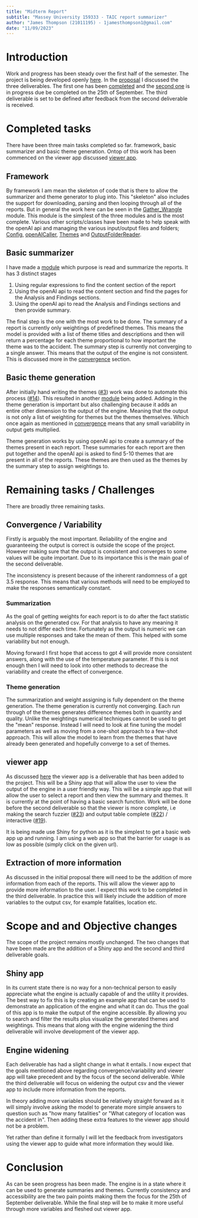 ```yaml
---
title: "Midterm Report"
subtitle: "Massey University 159333 - TAIC report summarizer"
author: "James Thompson (21011195) - 1jamesthompson1@gmail.com"
date: "11/09/2023"
---
```


# Introduction

Work and progress has been steady over the first half of the semester. The project is being developed openly [here](https://github.com/1jamesthompson1/TAIC-report-summary). In the [proposal](https://github.com/1jamesthompson1/TAIC-report-summary/blob/76590fc686d17bcf005f579d87f05c911150419b/Uni%20project%20documents/Proposal.pdf) I discussed the three deliverables. The first one has been [completed](https://github.com/1jamesthompson1/TAIC-report-summary/releases/tag/Basic) and the [second one](https://github.com/1jamesthompson1/TAIC-report-summary/milestone/2) is in progress due be completed on the 25th of September. The third deliverable is set to be defined after feedback from the second deliverable is received.

# Completed tasks

There have been three main tasks completed so far. framework, basic summarizer and basic theme generation. Ontop of this work has been commenced on the viewer app discussed [viewer app](#viewer-app).

## Framework

By framework I am mean the skeleton of code that is there to allow the summarizer and theme generator to plug into. This "skeleton" also includes the support for downloading, parsing and then looping through all of the reports. But in general the work here can be seen in the [Gather_Wrangle](https://github.com/1jamesthompson1/TAIC-report-summary/tree/76590fc686d17bcf005f579d87f05c911150419b/engine/Gather_Wrangle) module. This module is the simplest of the three modules and is the most complete. Various other scripts/classes have been made to help speak with the openAI api and managing the various input/output files and folders; [Config](https://github.com/1jamesthompson1/TAIC-report-summary/blob/35165b162b69f9b66422b7245c6050fc6c2a4f44/engine/Config.py), [openAICaller](https://github.com/1jamesthompson1/TAIC-report-summary/blob/35165b162b69f9b66422b7245c6050fc6c2a4f44/engine/OpenAICaller.py), [Themes](https://github.com/1jamesthompson1/TAIC-report-summary/blob/35165b162b69f9b66422b7245c6050fc6c2a4f44/engine/Extract_Analyze/Themes.py) and [OutputFolderReader](https://github.com/1jamesthompson1/TAIC-report-summary/blob/35165b162b69f9b66422b7245c6050fc6c2a4f44/engine/Extract_Analyze/OutputFolderReader.py).

## Basic summarizer

I have made a [module](https://github.com/1jamesthompson1/TAIC-report-summary/blob/35165b162b69f9b66422b7245c6050fc6c2a4f44/engine/Extract_Analyze/Summarizer.py) which purpose is read and summarize the reports. It has 3 distinct stages
1. Using regular expressions to find the content section of the report
2. Using the openAI api to read the content section and find the pages for the Analysis and Findings sections.
3. Using the openAI api to read the Analysis and Findings sections and then provide summary.


The final step is the one with the most work to be done. The summary of a report is currently only weightings of predefined themes. This means the model is provided with a list of theme titles and descriptions and then will return a percentage for each theme proportional to how important the theme was to the accident. The summary step is currently not converging to a single answer. This means that the output of the engine is not consistent. This is discussed more in the [convergence](#convergence--variability) section.

## Basic theme generation

After initially hand writing the themes ([#3](https://github.com/1jamesthompson1/TAIC-report-summary/issues/3)) work was done to automate this process ([#14](https://github.com/1jamesthompson1/TAIC-report-summary/issues/14)). This resulted in another [module](https://github.com/1jamesthompson1/TAIC-report-summary/blob/35165b162b69f9b66422b7245c6050fc6c2a4f44/engine/Extract_Analyze/ThemeGenerator.py) being added. Adding in the theme generation is important but also challenging because it adds an entire other dimension to the output of the engine. Meaning that the output is not only a list of weighting for themes but the themes themselves. Which once again as mentioned in [convergence](#convergence--variability) means that any small variability in output gets multiplied.

Theme generation works by using openAI api to create a summary of the themes present in each report. These summaries for each report are then put together and the openAI api is asked to find 5-10 themes that are present in all of the reports. These themes are then used as the themes by the summary step to assign weightings to.

# Remaining tasks / Challenges

There are broadly three remaining tasks. 

## Convergence / Variability

Firstly is arguably the most important. Reliability of the engine and guaranteeing the output is correct is outside the scope of the project. However making sure that the output is consistent and converges to some values will be quite important. Due to its importance this is the main goal of the second deliverable.

The inconsistency is present because of the inherent randomness of a gpt 3.5 response. This means that various methods will need to be employed to make the responses semantically constant. 

### Summarization

As the goal of getting weights for each report is to do after the fact statistic analysis on the generated csv. For that analysis to have any meaning it needs to not differ each time. Fortunately as the output is numeric we can use multiple responses and take the mean of them. This helped with some variability but not enough.

Moving forward I first hope that access to gpt 4 will provide more consistent answers, along with the use of the temperature parameter. If this is not enough then I will need to look into other methods to decrease the variability and create the effect of convergence.

### Theme generation

The summarization and weight assigning is fully dependent on the theme generation. The theme generation is currently not converging. Each run through of the themes generates difference themes both in quantity and quality. Unlike the weightings numerical techniques cannot be used to get the "mean" response. Instead I will need to look at fine tuning the model parameters as well as moving from a one-shot approach to a few-shot approach. This will allow the model to learn from the themes that have already been generated and hopefully converge to a set of themes.

## viewer app

As discussed [here](#shiny-app) the viewer app is a deliverable that has been added to the project. This will be a Shiny app that will allow the user to view the output of the engine in a user friendly way. This will be a simple app that will allow the user to select a report and then view the summary and themes. It is currently at the point of having a basic search function. Work will be done before the second deliverable so that the viewer is more complete, i.e making the search fuzzier ([#23](https://github.com/1jamesthompson1/TAIC-report-summary/issues/23)) and output table complete ([#22](https://github.com/1jamesthompson1/TAIC-report-summary/issues/22)) / interactive ([#19](https://github.com/1jamesthompson1/TAIC-report-summary/issues/19)).

It is being made use Shiny for python as it is the simplest to get a basic web app up and running. I am using a web app so that the barrier for usage is as low as possible (simply click on the given url).

## Extraction of more information

As discussed in the initial proposal there will need to be the addition of more information from each of the reports. This will allow the viewer app to provide more information to the user. I expect this work to be completed in the third deliverable. In practice this will likely include the addition of more variables to the output csv, for example fatalities, location etc.

# Scope and and Objective changes

The scope of the project remains mostly unchanged. The two changes that have been made are the addition of a Shiny app and the second and third deliverable goals.

## Shiny app

In its current state there is no way for a non-technical person to easily appreciate what the engine is actually capable of and the utility it provides. The best way to fix this is by creating an example app that can be used to demonstrate an application of the engine and what it can do. Thus the goal of this app is to make the output of the engine accessible. By allowing you to search and filter the results plus visualize the generated themes and weightings. This means that along with the engine widening the third deliverable will involve development of the viewer app.

## Engine widening

Each deliverable has had a slight change in what it entails. I now expect that the goals mentioned above regarding convergence/variability and viewer app will take precedent and by the focus of the second deliverable. While the third deliverable will focus on widening the output csv and the viewer app to include more information from the reports.

In theory adding more variables should be relatively straight forward as it will simply involve asking the model to generate more simple answers to question such as "how many fatalities" or "What category of location was the accident in". Then adding these extra features to the viewer app should not be a problem.

Yet rather than define it formally I will let the feedback from investigators using the viewer app to guide what more information they would like.

# Conclusion

As can be seen progress has been made. The engine is in a state where it can be used to generate summaries and themes. Currently consistency and accessibility are the two pain points making them the focus for the 25th of September deliverable. While the final step will be to make it more useful through more variables and fleshed out viewer app.